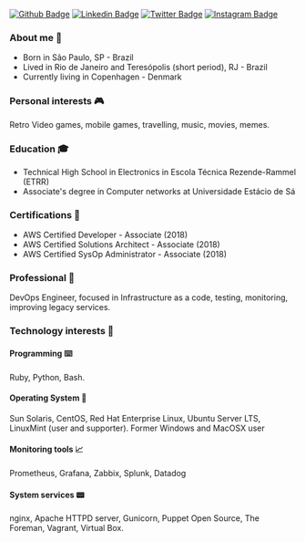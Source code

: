 
[![Github Badge](https://img.shields.io/badge/-Github-000?style=flat-square&logo=Github&logoColor=white&link=https://github.com/neverping)](https://github.com/neverping)
[![Linkedin Badge](https://img.shields.io/badge/-LinkedIn-blue?style=flat-square&logo=Linkedin&logoColor=white&link=https://www.linkedin.com/in/willian-braga-da-silva-012b9547/)](https://www.linkedin.com/in/willian-braga-da-silva-012b9547/)
[![Twitter Badge](https://img.shields.io/badge/-Twitter-1ca0f1?style=flat-square&labelColor=1ca0f1&logo=twitter&logoColor=white&link=https://twitter.com/neverping)](https://twitter.com/neverping)
[![Instagram Badge](https://img.shields.io/badge/-instagram-red?link=https://www.instagram.com/neverping/)](https://www.instagram.com/neverping/)

### About me 👋

* Born in São Paulo, SP - Brazil
* Lived in Rio de Janeiro and Teresópolis (short period), RJ - Brazil
* Currently living in Copenhagen - Denmark


### Personal interests 🎮

Retro Video games, mobile games, travelling, music, movies, memes.


### Education 🎓

* Technical High School in Electronics in Escola Técnica Rezende-Rammel (ETRR)
* Associate's degree in Computer networks at Universidade Estácio de Sá


### Certifications 🧾
* AWS Certified Developer - Associate (2018)
* AWS Certified Solutions Architect - Associate (2018)
* AWS Certified SysOp Administrator - Associate (2018)


### Professional 🏢

DevOps Engineer, focused in Infrastructure as a code, testing, monitoring, improving legacy services.

### Technology interests 📡
#### Programming ⌨️

Ruby, Python, Bash.

#### Operating System 💽

Sun Solaris, CentOS, Red Hat Enterprise Linux, Ubuntu Server LTS, LinuxMint (user and supporter).
Former Windows and MacOSX user

#### Monitoring tools 📈

Prometheus, Grafana, Zabbix, Splunk, Datadog

#### System services 📟

nginx, Apache HTTPD server, Gunicorn, Puppet Open Source, The Foreman, Vagrant, Virtual Box.

